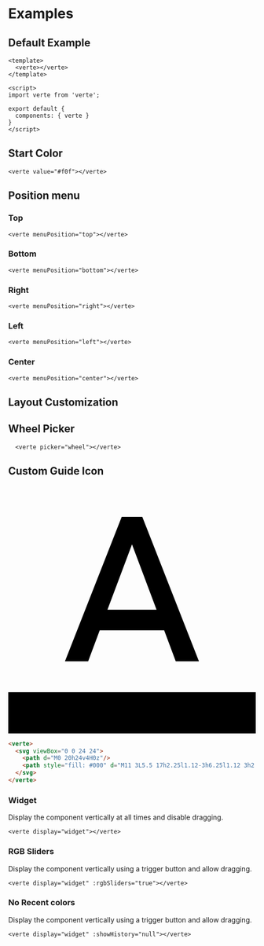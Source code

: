 # Examples

## Default Example

<verte-demo menuPosition="bottom"></verte-demo>

```vue
<template>
  <verte></verte>
</template>

<script>
import verte from 'verte';

export default {
  components: { verte }
}
</script>
```

## Start Color

<verte-demo value="#f0f"></verte-demo>

```vue
<verte value="#f0f"></verte>
```

## Position menu

### Top

<verte-demo menuPosition="top"></verte-demo>

```vue
<verte menuPosition="top"></verte>
```

### Bottom

<verte-demo menuPosition="bottom"></verte-demo>

```vue
<verte menuPosition="bottom"></verte>
```

### Right

<verte-demo menuPosition="right"></verte-demo>

```vue
<verte menuPosition="right"></verte>
```

### Left


<verte-demo menuPosition="left"></verte-demo>

```vue
<verte menuPosition="left"></verte>
```

### Center

<verte-demo menuPosition="center"></verte-demo>

```vue
<verte menuPosition="center"></verte>
```

## Layout Customization

## Wheel Picker

<verte-demo picker="wheel"></verte-demo>

```
  <verte picker="wheel"></verte>
```

## Custom Guide Icon

<verte-demo value="#f0f">
  <svg viewBox="0 0 24 24">
    <path d="M0 20h24v4H0z"/>
    <path style="fill: #000" d="M11 3L5.5 17h2.25l1.12-3h6.25l1.12 3h2.25L13 3h-2zm-1.38 9L12 5.67 14.38 12H9.62z"/>
  </svg>
</verte-demo>

```html
<verte>
  <svg viewBox="0 0 24 24">
    <path d="M0 20h24v4H0z"/>
    <path style="fill: #000" d="M11 3L5.5 17h2.25l1.12-3h6.25l1.12 3h2.25L13 3h-2zm-1.38 9L12 5.67 14.38 12H9.62z"/>
  </svg>
</verte>
```

### Widget

Display the component vertically at all times and disable dragging.

<verte-demo value="#2426d3" display="widget"></verte-demo>

```vue
<verte display="widget"></verte>
```

### RGB Sliders

Display the component vertically using a trigger button and allow dragging.

<verte-demo value="#f0f" display="widget" :rgbSliders="true"></verte-demo>

```vue
<verte display="widget" :rgbSliders="true"></verte>
```

### No Recent colors

Display the component vertically using a trigger button and allow dragging.

<verte-demo value="#f0f" display="widget" :showHistory="false"></verte-demo>

```vue
<verte display="widget" :showHistory="null"></verte>
```

<style>
.verte {
  margin-top: 10px;
}
</style>